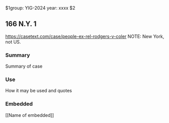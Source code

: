 $1group: YIG-2024
year: xxxx
$2
## 166 N.Y. 1

https://casetext.com/case/people-ex-rel-rodgers-v-coler
NOTE: New York, not US.

### Summary

Summary of case

### Use

How it may be used and quotes

### Embedded

[[Name of embedded]]